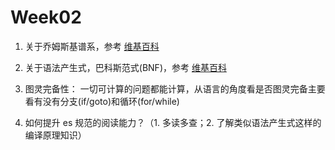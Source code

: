 # Week02

1. 关于乔姆斯基谱系，参考 [维基百科](https://zh.wikipedia.org/wiki/%E4%B9%94%E5%A7%86%E6%96%AF%E5%9F%BA%E8%B0%B1%E7%B3%BB)

2. 关于语法产生式，巴科斯范式(BNF)，参考 [维基百科](https://zh.wikipedia.org/wiki/%E5%B7%B4%E7%A7%91%E6%96%AF%E8%8C%83%E5%BC%8F)

3. 图灵完备性： 一切可计算的问题都能计算，从语言的角度看是否图灵完备主要看有没有分支(if/goto)和循环(for/while)

4. 如何提升 es 规范的阅读能力？（1. 多读多查；2. 了解类似语法产生式这样的编译原理知识）
